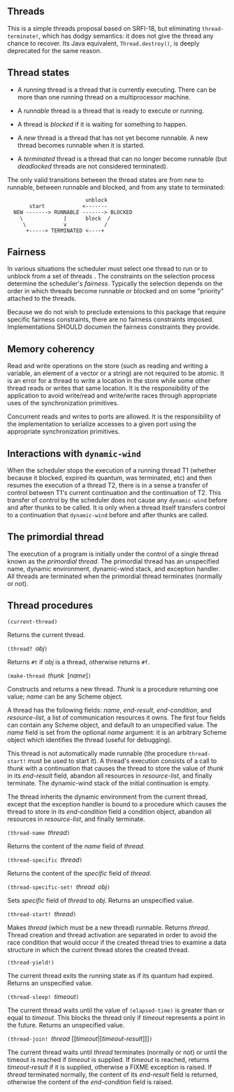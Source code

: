 ## Threads

This is a simple threads proposal based on SRFI-18, but eliminating `thread-terminate!`,
which has dodgy semantics: it does not give the thread any chance to recover.
Its Java equivalent, `Thread.destroy()`, is deeply deprecated for the same reason.

## Thread states

* A *running* thread is a thread that is currently executing. There can be more than one running thread on a multiprocessor machine.

* A *runnable* thread is a thread that is ready to execute or running.

* A thread is *blocked* if it is waiting for something to happen.

* A *new* thread is a thread that has not yet become runnable. A new thread becomes runnable when it is started.

* A *terminated* thread is a thread that can no longer become runnable (but *deadlocked* threads are not considered terminated).

The only valid transitions between the thread states are from new to runnable,
between runnable and blocked, and from any state to terminated:

```
                         unblock
       start            <-------
  NEW -------> RUNNABLE -------> BLOCKED
    \             |      block  /
     \            v            /
      +-----> TERMINATED <----+
```

## Fairness

In various situations the scheduler must select one thread to run or to unblock
from a set of threads . The constraints on the selection process determine the scheduler's
*fairness*. Typically the selection depends on the order in which threads become
runnable or blocked and on some "priority" attached to the threads.

Because we do not wish to preclude extensions to this package that require specific fairness
constraints, there are no fairness constraints imposed. Implementations SHOULD documen
the fairness constraints they provide.

## Memory coherency

Read and write operations on the store (such as reading and writing a variable,
an element of a vector or a string) are not required to be atomic.
It is an error for a thread to write a location in the store
while some other thread reads or writes that same location.
It is the responsibility of the application to avoid write/read and write/write races
through appropriate uses of the synchronization primitives.

Concurrent reads and writes to ports are allowed.
It is the responsibility of the implementation to serialize accesses
to a given port using the appropriate synchronization primitives.

## Interactions with `dynamic-wind`

When the scheduler stops the execution of a running thread T1
(whether because it blocked, expired its quantum, was terminated, etc)
and then resumes the execution of a thread T2, there is in a sense
a transfer of control between T1's current continuation and the continuation of T2.
This transfer of control by the scheduler does not cause any
`dynamic-wind` before and after thunks to be called.
It is only when a thread itself transfers control to a continuation
that `dynamic-wind` before and after thunks are called.

## The primordial thread

The execution of a program is initially under the control of a single thread
known as the *primordial thread*. The primordial thread has an unspecified name,
dynamic environment, dynamic-wind stack, and exception handler.
All threads are terminated when the primordial thread terminates (normally or not).

## Thread procedures

`(current-thread)`

Returns the current thread.

`(thread? `*obj*`)`

Returns `#t` if *obj* is a thread, otherwise returns `#f`.

`(make-thread `*thunk*` `[*name*]`)`

Constructs and returns a new thread.  *Thunk* is a procedure returning one value;
*name* can be any Scheme object.

A thread has the following fields: *name*, *end-result*, *end-condition*,
and *resource-list*, a list of communication resources it owns.
The first four fields can contain any Scheme object,
and default to an unspecified value.
The *name* field is set from the optional *name* argument:
it is an arbitrary Scheme object which identifies the thread (useful for debugging).

This thread is not automatically made runnable (the procedure `thread-start!`
must be used to start it).  A thread's execution consists of a call to *thunk*
with a continuation that causes the thread to store the value of *thunk*
in its *end-result* field, abandon all resources in *resource-list*,
and finally terminate. The dynamic-wind stack of the initial continuation is empty.

The thread inherits the dynamic environment from the current thread,
except that the exception handler is bound to a procedure which causes
the thread to store in its *end-condition* field a condition object,
abandon all resources in *resource-list*, and finally terminate.


`(thread-name `*thread*`)`

Returns the content of the *name* field  of *thread*.

`(thread-specific `*thread*`)`

Returns the content of the *specific* field of *thread*.

`(thread-specific-set! `*thread*` `*obj*`)`

Sets *specific* field of *thread* to *obj*.  Returns an unspecified value.

`(thread-start! `*thread*`)`

Makes *thread* (which must be a new thread) runnable.  Returns *thread*.
Thread creation and thread activation are separated in order to avoid
the race condition that would occur if the created thread tries 
to examine a data structure in which the current thread stores the created thread.

`(thread-yield!)`

The current thread exits the running state as if its quantum had expired.
Returns an unspecified value.

`(thread-sleep! `*timeout*`)`

The current thread waits until the value of `(elapsed-time)`
is greater than or equal to *timeout*.
This blocks the thread only if *timeout* represents a point in the future.
Returns an unspecified value.

`(thread-join! `*thread* [[*timeout*|[*timeout-result*]]]`)`

The current thread waits until *thread* terminates (normally or not)
or until the timeout is reached if *timeout* is supplied.
If *timeout* is reached, returns *timeout-result* if it is supplied,
otherwise a FIXME exception is raised.
If *thread* terminated normally, the content of its *end-result* field is returned,
otherwise the content of the *end-condition* field is raised.

